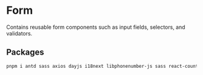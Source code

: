 # Form

Contains reusable form components such as input fields, selectors, and validators.

## Packages

```bash
pnpm i antd sass axios dayjs i18next libphonenumber-js sass react-country-flag react-icons react-zxing
```